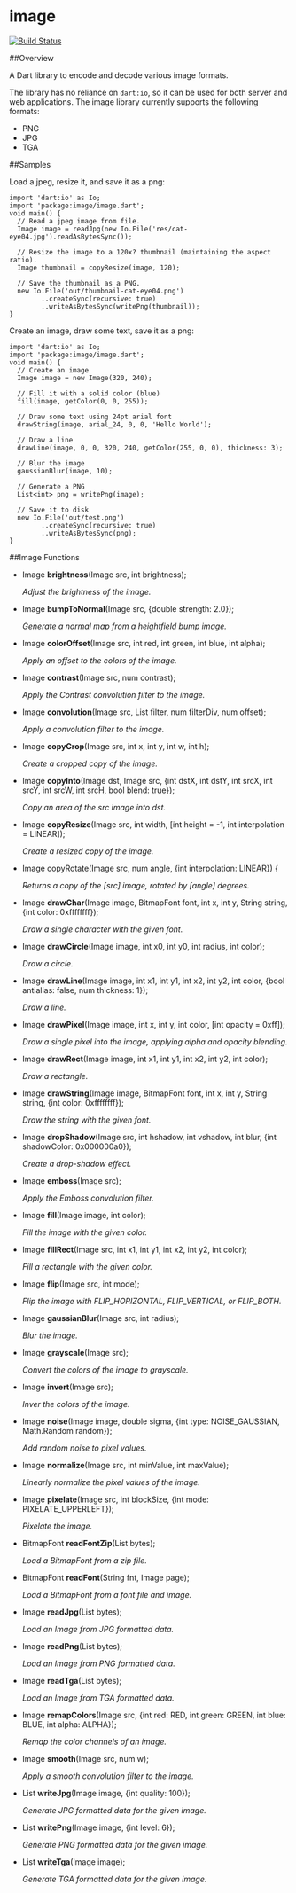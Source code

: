 # image

[![Build Status](https://drone.io/bitbucket.org/brendan_duncan/image/status.png)](https://drone.io/bitbucket.org/brendan_duncan/image/latest)

##Overview

A Dart library to encode and decode various image formats.

The library has no reliance on `dart:io`, so it can be used for both server and
web applications. The image library currently supports the following 
formats:

- PNG
- JPG
- TGA

##Samples

Load a jpeg, resize it, and save it as a png:

    import 'dart:io' as Io;
    import 'package:image/image.dart';
    void main() {
      // Read a jpeg image from file.
      Image image = readJpg(new Io.File('res/cat-eye04.jpg').readAsBytesSync());

      // Resize the image to a 120x? thumbnail (maintaining the aspect ratio).
      Image thumbnail = copyResize(image, 120);
    
      // Save the thumbnail as a PNG.
      new Io.File('out/thumbnail-cat-eye04.png')
            ..createSync(recursive: true)
            ..writeAsBytesSync(writePng(thumbnail));
    }

Create an image, draw some text, save it as a png:

    import 'dart:io' as Io;
    import 'package:image/image.dart';
    void main() {
      // Create an image
      Image image = new Image(320, 240);
      
      // Fill it with a solid color (blue)
      fill(image, getColor(0, 0, 255));
      
      // Draw some text using 24pt arial font
      drawString(image, arial_24, 0, 0, 'Hello World');
      
      // Draw a line
      drawLine(image, 0, 0, 320, 240, getColor(255, 0, 0), thickness: 3);
      
      // Blur the image
      gaussianBlur(image, 10);
      
      // Generate a PNG
      List<int> png = writePng(image);
      
      // Save it to disk
      new Io.File('out/test.png')
            ..createSync(recursive: true)
            ..writeAsBytesSync(png);
    }

    
##Image Functions
- Image **brightness**(Image src, int brightness);

  _Adjust the brightness of the image._
  
- Image **bumpToNormal**(Image src, {double strength: 2.0});

  _Generate a normal map from a heightfield bump image._
  
- Image **colorOffset**(Image src, int red, int green, int blue, int alpha);

  _Apply an offset to the colors of the image._
  
- Image **contrast**(Image src, num contrast);

  _Apply the Contrast convolution filter to the image._
  
- Image **convolution**(Image src, List<num> filter, num filterDiv, num offset);

  _Apply a convolution filter to the image._
  
- Image **copyCrop**(Image src, int x, int y, int w, int h);

  _Create a cropped copy of the image._

- Image **copyInto**(Image dst, Image src,
               {int dstX, int dstY, int srcX, int srcY,
                int srcW, int srcH, bool blend: true});

  _Copy an area of the src image into dst._
  
- Image **copyResize**(Image src, int width, [int height = -1, int interpolation = LINEAR]);

  _Create a resized copy of the image._
  
- Image copyRotate(Image src, num angle, {int interpolation: LINEAR}) {

  _Returns a copy of the [src] image, rotated by [angle] degrees._
  
- Image **drawChar**(Image image, BitmapFont font, int x, int y, String string, {int color: 0xffffffff});

  _Draw a single character with the given font._
  
- Image **drawCircle**(Image image, int x0, int y0, int radius, int color);
  
  _Draw a circle._
  
- Image **drawLine**(Image image, int x1, int y1, int x2, int y2, int color,
                     {bool antialias: false, num thickness: 1});
                     
  _Draw a line._
  
- Image **drawPixel**(Image image, int x, int y, int color, [int opacity = 0xff]);

  _Draw a single pixel into the image, applying alpha and opacity blending._
  
- Image **drawRect**(Image image, int x1, int y1, int x2, int y2, int color);
                     
  _Draw a rectangle._
  
- Image **drawString**(Image image, BitmapFont font, int x, int y, String string, {int color: 0xffffffff});

  _Draw the string with the given font._
  
- Image **dropShadow**(Image src, int hshadow, int vshadow, int blur,
                   {int shadowColor: 0x000000a0});

  _Create a drop-shadow effect._

- Image **emboss**(Image src);

  _Apply the Emboss convolution filter._
  
- Image **fill**(Image image, int color);

  _Fill the image with the given color._
  
- Image **fillRect**(Image src, int x1, int y1, int x2, int y2, int color);

  _Fill a rectangle with the given color._
  
- Image **flip**(Image src, int mode);

  _Flip the image with FLIP_HORIZONTAL, FLIP_VERTICAL, or FLIP_BOTH._
  
- Image **gaussianBlur**(Image src, int radius);

  _Blur the image._
  
- Image **grayscale**(Image src);

  _Convert the colors of the image to grayscale._

- Image **invert**(Image src);

  _Inver the colors of the image._

- Image **noise**(Image image, double sigma, {int type: NOISE_GAUSSIAN, Math.Random random});

  _Add random noise to pixel values._

- Image **normalize**(Image src, int minValue, int maxValue);

  _Linearly normalize the pixel values of the image._
  
- Image **pixelate**(Image src, int blockSize, {int mode: PIXELATE_UPPERLEFT});

  _Pixelate the image._
  
- BitmapFont **readFontZip**(List<int> bytes);

  _Load a BitmapFont from a zip file._
  
- BitmapFont **readFont**(String fnt, Image page);

  _Load a BitmapFont from a font file and image._
  
- Image **readJpg**(List<int> bytes);

  _Load an Image from JPG formatted data._
  
- Image **readPng**(List<int> bytes);

  _Load an Image from PNG formatted data._
  
- Image **readTga**(List<int> bytes);

  _Load an Image from TGA formatted data._
  
- Image **remapColors**(Image src, {int red: RED, int green: GREEN, int blue: BLUE, int alpha: ALPHA});

  _Remap the color channels of an image._

- Image **smooth**(Image src, num w);

  _Apply a smooth convolution filter to the image._
  
- List<int> **writeJpg**(Image image, {int quality: 100});

  _Generate JPG formatted data for the given image._
  
- List<int> **writePng**(Image image, {int level: 6});

  _Generate PNG formatted data for the given image._
  
- List<int> **writeTga**(Image image);

  _Generate TGA formatted data for the given image._
